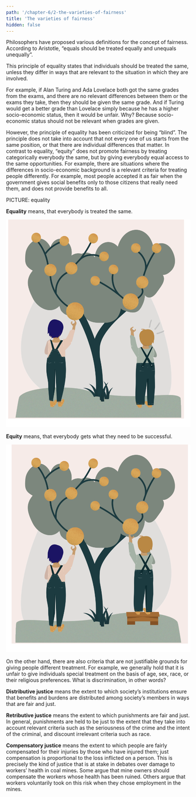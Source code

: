 ```yaml
---
path: '/chapter-6/2-the-varieties-of-fairness'
title: 'The varieties of fairness'
hidden: false
---
```


<hero-icon heroIcon='chap6'/>

<styled-text>

Philosophers have proposed various definitions for the concept of fairness. According to Aristotle, “equals should be treated equally and unequals unequally”.

This principle of equality states that individuals should be treated the same, unless they differ in ways that are relevant to the situation in which they are involved.

For example, if Alan Turing and Ada Lovelace both got the same grades from the exams, and there are no relevant differences between them or the exams they take, then they should be given the same grade. And if Turing would get a better grade than Lovelace simply because he has a higher socio-economic status, then it would be unfair. Why? Because socio-economic status should not be relevant when grades are given.

However, the principle of equality has been criticized for being “blind”. The principle does not take into account that not every one of us starts from the same position, or that there are individual differences that matter. In contrast to equality, “equity” does not promote fairness by treating categorically everybody the same, but by giving everybody equal access to the same opportunities. For example, there are situations where the differences in socio-economic background is a relevant criteria for treating people differently. For example, most people accepted it as fair when the government gives social benefits only to those citizens that really need them, and does not provide benefits to all.

PICTURE: equality

**Equality** means, that everybody is treated the same.

![Equality image](./equality.svg)

**Equity** means, that everybody gets what they need to be successful.

![Equity image](./equity.svg)


On the other hand, there are also criteria that are not justifiable grounds for giving people different treatment. For example, we generally hold that it is unfair to give individuals special treatment on the basis of age, sex, race, or their religious preferences. What is discrimination, in other words?

</styled-text>



<text-box variant='hint' name='Different Kinds of Justice'>

**Distributive justice** means the extent to which society’s institutions ensure that benefits and burdens are distributed among society’s members in ways that are fair and just.

**Retributive justice** means the extent to which punishments are fair and just. In general, punishments are held to be just to the extent that they take into account relevant criteria such as the seriousness of the crime and the intent of the criminal, and discount irrelevant criteria such as race.

**Compensatory justice** means the extent to which people are fairly compensated for their injuries by those who have injured them; just compensation is proportional to the loss inflicted on a person. This is precisely the kind of justice that is at stake in debates over damage to workers’ health in coal mines. Some argue that mine owners should compensate the workers whose health has been ruined. Others argue that workers voluntarily took on this risk when they chose employment in the mines.

</text-box>
